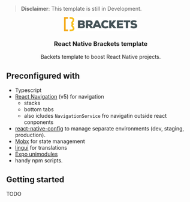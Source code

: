 > **Disclaimer**: This template is still in Development.

<div align="center">
    <img align="center" alt="BRACKETS logo" src="./app/assets/img/logo.png"/>
</div>

<h3 align="center">React Native Brackets template</h3>

<p align="center">
 Backets template to boost React Native projects.
</p>

## Preconfigured with

- Typescript
- [React Navigation](https://reactnavigation.org/) (v5) for navigation
  - stacks
  - bottom tabs
  - also icludes `NavigationService` fro navigatin outside react conponents
- [react-native-config](https://github.com/luggit/react-native-config) to manage
separate environments (dev, staging, production).
- [Mobx](https://mobx.js.org/) for state management
- [lingui](https://github.com/lingui/js-lingui) for translations
- [Expo unimodules](https://docs.expo.io/)
- handy npm scripts.

## Getting started

TODO
